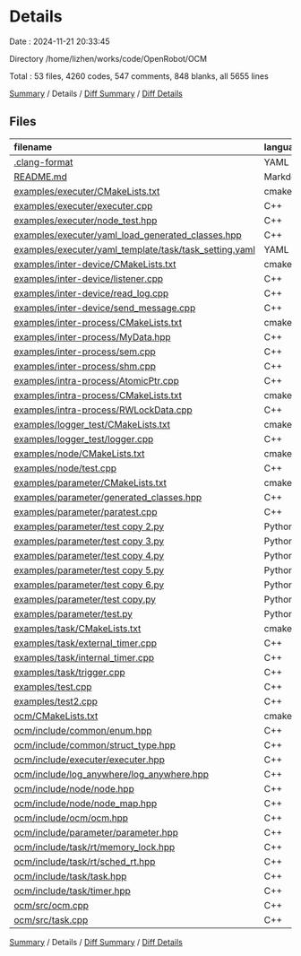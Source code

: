 # Details

Date : 2024-11-21 20:33:45

Directory /home/lizhen/works/code/OpenRobot/OCM

Total : 53 files,  4260 codes, 547 comments, 848 blanks, all 5655 lines

[Summary](results.md) / Details / [Diff Summary](diff.md) / [Diff Details](diff-details.md)

## Files
| filename | language | code | comment | blank | total |
| :--- | :--- | ---: | ---: | ---: | ---: |
| [.clang-format](/.clang-format) | YAML | 12 | 0 | 3 | 15 |
| [README.md](/README.md) | Markdown | 2 | 0 | 1 | 3 |
| [examples/executer/CMakeLists.txt](/examples/executer/CMakeLists.txt) | cmake | 15 | 0 | 6 | 21 |
| [examples/executer/executer.cpp](/examples/executer/executer.cpp) | C++ | 100 | 1 | 9 | 110 |
| [examples/executer/node_test.hpp](/examples/executer/node_test.hpp) | C++ | 84 | 0 | 6 | 90 |
| [examples/executer/yaml_load_generated_classes.hpp](/examples/executer/yaml_load_generated_classes.hpp) | C++ | 370 | 14 | 87 | 471 |
| [examples/executer/yaml_template/task/task_setting.yaml](/examples/executer/yaml_template/task/task_setting.yaml) | YAML | 70 | 6 | 2 | 78 |
| [examples/inter-device/CMakeLists.txt](/examples/inter-device/CMakeLists.txt) | cmake | 24 | 0 | 9 | 33 |
| [examples/inter-device/listener.cpp](/examples/inter-device/listener.cpp) | C++ | 35 | 10 | 10 | 55 |
| [examples/inter-device/read_log.cpp](/examples/inter-device/read_log.cpp) | C++ | 39 | 18 | 12 | 69 |
| [examples/inter-device/send_message.cpp](/examples/inter-device/send_message.cpp) | C++ | 25 | 9 | 11 | 45 |
| [examples/inter-process/CMakeLists.txt](/examples/inter-process/CMakeLists.txt) | cmake | 18 | 0 | 7 | 25 |
| [examples/inter-process/MyData.hpp](/examples/inter-process/MyData.hpp) | C++ | 84 | 35 | 35 | 154 |
| [examples/inter-process/sem.cpp](/examples/inter-process/sem.cpp) | C++ | 40 | 10 | 14 | 64 |
| [examples/inter-process/shm.cpp](/examples/inter-process/shm.cpp) | C++ | 31 | 10 | 14 | 55 |
| [examples/intra-process/AtomicPtr.cpp](/examples/intra-process/AtomicPtr.cpp) | C++ | 16 | 3 | 6 | 25 |
| [examples/intra-process/CMakeLists.txt](/examples/intra-process/CMakeLists.txt) | cmake | 16 | 0 | 9 | 25 |
| [examples/intra-process/RWLockData.cpp](/examples/intra-process/RWLockData.cpp) | C++ | 24 | 3 | 6 | 33 |
| [examples/logger_test/CMakeLists.txt](/examples/logger_test/CMakeLists.txt) | cmake | 16 | 0 | 6 | 22 |
| [examples/logger_test/logger.cpp](/examples/logger_test/logger.cpp) | C++ | 14 | 4 | 6 | 24 |
| [examples/node/CMakeLists.txt](/examples/node/CMakeLists.txt) | cmake | 16 | 0 | 6 | 22 |
| [examples/node/test.cpp](/examples/node/test.cpp) | C++ | 33 | 0 | 4 | 37 |
| [examples/parameter/CMakeLists.txt](/examples/parameter/CMakeLists.txt) | cmake | 16 | 0 | 6 | 22 |
| [examples/parameter/generated_classes.hpp](/examples/parameter/generated_classes.hpp) | C++ | 370 | 11 | 87 | 468 |
| [examples/parameter/paratest.cpp](/examples/parameter/paratest.cpp) | C++ | 11 | 3 | 5 | 19 |
| [examples/parameter/test copy 2.py](/examples/parameter/test%20copy%202.py) | Python | 136 | 24 | 23 | 183 |
| [examples/parameter/test copy 3.py](/examples/parameter/test%20copy%203.py) | Python | 160 | 31 | 32 | 223 |
| [examples/parameter/test copy 4.py](/examples/parameter/test%20copy%204.py) | Python | 136 | 24 | 23 | 183 |
| [examples/parameter/test copy 5.py](/examples/parameter/test%20copy%205.py) | Python | 178 | 35 | 28 | 241 |
| [examples/parameter/test copy 6.py](/examples/parameter/test%20copy%206.py) | Python | 338 | 77 | 53 | 468 |
| [examples/parameter/test copy.py](/examples/parameter/test%20copy.py) | Python | 97 | 13 | 23 | 133 |
| [examples/parameter/test.py](/examples/parameter/test.py) | Python | 345 | 77 | 53 | 475 |
| [examples/task/CMakeLists.txt](/examples/task/CMakeLists.txt) | cmake | 20 | 0 | 5 | 25 |
| [examples/task/external_timer.cpp](/examples/task/external_timer.cpp) | C++ | 34 | 0 | 7 | 41 |
| [examples/task/internal_timer.cpp](/examples/task/internal_timer.cpp) | C++ | 15 | 0 | 4 | 19 |
| [examples/task/trigger.cpp](/examples/task/trigger.cpp) | C++ | 19 | 0 | 3 | 22 |
| [examples/test.cpp](/examples/test.cpp) | C++ | 20 | 7 | 9 | 36 |
| [examples/test2.cpp](/examples/test2.cpp) | C++ | 34 | 10 | 12 | 56 |
| [ocm/CMakeLists.txt](/ocm/CMakeLists.txt) | cmake | 87 | 0 | 19 | 106 |
| [ocm/include/common/enum.hpp](/ocm/include/common/enum.hpp) | C++ | 18 | 0 | 3 | 21 |
| [ocm/include/common/struct_type.hpp](/ocm/include/common/struct_type.hpp) | C++ | 41 | 0 | 2 | 43 |
| [ocm/include/executer/executer.hpp](/ocm/include/executer/executer.hpp) | C++ | 234 | 0 | 13 | 247 |
| [ocm/include/log_anywhere/log_anywhere.hpp](/ocm/include/log_anywhere/log_anywhere.hpp) | C++ | 72 | 16 | 19 | 107 |
| [ocm/include/node/node.hpp](/ocm/include/node/node.hpp) | C++ | 30 | 0 | 5 | 35 |
| [ocm/include/node/node_map.hpp](/ocm/include/node/node_map.hpp) | C++ | 27 | 0 | 5 | 32 |
| [ocm/include/ocm/ocm.hpp](/ocm/include/ocm/ocm.hpp) | C++ | 120 | 9 | 26 | 155 |
| [ocm/include/parameter/parameter.hpp](/ocm/include/parameter/parameter.hpp) | C++ | 27 | 7 | 7 | 41 |
| [ocm/include/task/rt/memory_lock.hpp](/ocm/include/task/rt/memory_lock.hpp) | C++ | 93 | 3 | 15 | 111 |
| [ocm/include/task/rt/sched_rt.hpp](/ocm/include/task/rt/sched_rt.hpp) | C++ | 81 | 4 | 17 | 102 |
| [ocm/include/task/task.hpp](/ocm/include/task/task.hpp) | C++ | 87 | 0 | 18 | 105 |
| [ocm/include/task/timer.hpp](/ocm/include/task/timer.hpp) | C++ | 63 | 21 | 14 | 98 |
| [ocm/src/ocm.cpp](/ocm/src/ocm.cpp) | C++ | 146 | 52 | 27 | 225 |
| [ocm/src/task.cpp](/ocm/src/task.cpp) | C++ | 121 | 0 | 16 | 137 |

[Summary](results.md) / Details / [Diff Summary](diff.md) / [Diff Details](diff-details.md)